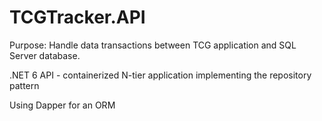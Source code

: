 # TCGTracker.API

Purpose: Handle data transactions between TCG application and SQL Server database.

.NET 6 API - containerized N-tier application implementing the repository pattern

Using Dapper for an ORM
